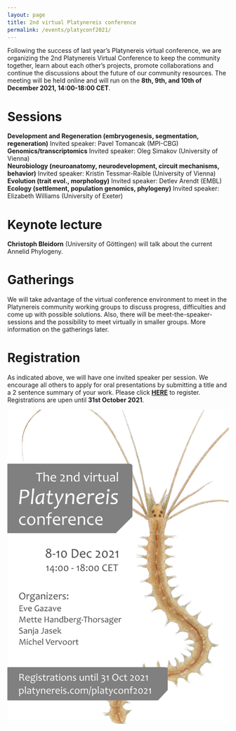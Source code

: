 ```yaml
---
layout: page
title: 2nd virtual Platynereis conference
permalink: /events/platyconf2021/
---
```


Following the success of last year’s Platynereis virtual conference, we are organizing the 2nd Platynereis Virtual Conference to keep the community together, learn about each other’s projects, promote collaborations and continue the discussions about the future of our community resources. The meeting will be held online and will run on the **8th, 9th, and 10th of December 2021, 14:00-18:00 CET**. 


# Sessions #
**Development and Regeneration (embryogenesis, segmentation, regeneration)**
Invited speaker: Pavel Tomancak (MPI-CBG) <br>
**Genomics/transcriptomics**
Invited speaker: Oleg Simakov (University of Vienna) <br>
**Neurobiology (neuroanatomy, neurodevelopment, circuit mechanisms, behavior)**
Invited speaker: Kristin Tessmar-Raible (University of Vienna) <br>
**Evolution (trait evol., morphology)**
Invited speaker: Detlev Arendt (EMBL)
**Ecology (settlement, population genomics, phylogeny)**
Invited speaker: Elizabeth Williams (University of Exeter)

# Keynote lecture #

**Christoph Bleidorn** (University of Göttingen) will talk about the current Annelid Phylogeny.


# Gatherings #
We will take advantage of the virtual conference environment to meet in the Platynereis community working groups to discuss progress, difficulties and come up with possible solutions. Also, there will be meet-the-speaker-sessions and the possibility to meet virtually in smaller groups. More information on the gatherings later.


# Registration #

As indicated above, we will have one invited speaker per session. We encourage all others to apply for oral presentations by submitting a title and a 2 sentence summary of your work. Please click <a style="font-weight:bold" href='https://docs.google.com/forms/d/1Ww2NIpIVM7LucEv8m6hhLnwpbEvbM1H_WaQdvRf0hbQ' target="_blank">HERE</a> to register. Registrations are upen until **31st October 2021**.

![platyconf2021 poster](/events/platyconf2021-poster.png)
